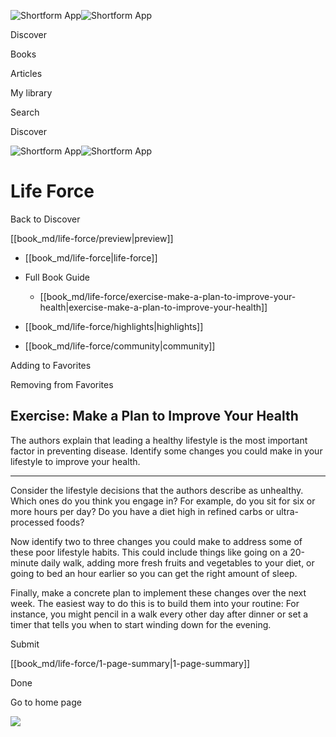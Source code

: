 ![Shortform App](/img/logo.36a2399e.svg)![Shortform App](/img/logo-dark.70c1b072.svg)

Discover

Books

Articles

My library

Search

Discover

![Shortform App](/img/logo.36a2399e.svg)![Shortform App](/img/logo-dark.70c1b072.svg)

# Life Force

Back to Discover

[[book_md/life-force/preview|preview]]

  * [[book_md/life-force|life-force]]
  * Full Book Guide

    * [[book_md/life-force/exercise-make-a-plan-to-improve-your-health|exercise-make-a-plan-to-improve-your-health]]
  * [[book_md/life-force/highlights|highlights]]
  * [[book_md/life-force/community|community]]



Adding to Favorites 

Removing from Favorites 

## Exercise: Make a Plan to Improve Your Health

The authors explain that leading a healthy lifestyle is the most important factor in preventing disease. Identify some changes you could make in your lifestyle to improve your health.

* * *

Consider the lifestyle decisions that the authors describe as unhealthy. Which ones do you think you engage in? For example, do you sit for six or more hours per day? Do you have a diet high in refined carbs or ultra-processed foods?

Now identify two to three changes you could make to address some of these poor lifestyle habits. This could include things like going on a 20-minute daily walk, adding more fresh fruits and vegetables to your diet, or going to bed an hour earlier so you can get the right amount of sleep.

Finally, make a concrete plan to implement these changes over the next week. The easiest way to do this is to build them into your routine: For instance, you might pencil in a walk every other day after dinner or set a timer that tells you when to start winding down for the evening.

Submit 

[[book_md/life-force/1-page-summary|1-page-summary]]

Done

Go to home page 

![](https://bat.bing.com/action/0?ti=56018282&Ver=2&mid=935dabfd-58a5-4771-a34f-908cd07cab05&sid=49fff5b0636c11eeb9c611038afc8668&vid=4a005010636c11ee80c703d4c4a7acd5&vids=0&msclkid=N&pi=0&lg=en-US&sw=800&sh=600&sc=24&nwd=1&tl=Shortform%20%7C%20Book&p=https%3A%2F%2Fwww.shortform.com%2Fapp%2Fbook%2Flife-force%2Fexercise-make-a-plan-to-improve-your-health&r=&lt=355&evt=pageLoad&sv=1&rn=664073)
